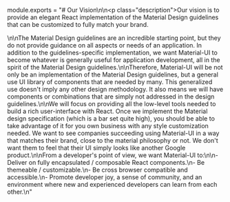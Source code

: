 module.exports = "# Our Vision\n\n<p class=\"description\">Our vision is to provide an elegant React implementation of the Material Design guidelines that can be customized to fully match your brand.</p>\n\nThe Material Design guidelines are an incredible starting point, but they do not provide guidance on all aspects or needs of an application. In addition to the guidelines-specific implementation, we want Material-UI to become whatever is generally useful for application development, all in the spirit of the Material Design guidelines.\n\nTherefore, Material-UI will be not only be an implementation of the Material Design guidelines, but a general use UI library of components that are needed by many. This generalized use doesn't imply any other design methodology. It also means we will have components or combinations that are simply not addressed in the design guidelines.\n\nWe will focus on providing all the low-level tools needed to build a rich user-interface with React. Once we implement the Material design specification (which is a bar set quite high), you should be able to take advantage of it for you own business with any style customization needed. We want to see companies succeeding using Material-UI in a way that matches their brand, close to the material philosophy or not. We don't want them to feel that their UI simply looks like another Google product.\n\nFrom a developer's point of view, we want Material-UI to:\n\n- Deliver on fully encapsulated / composable React components.\n- Be themeable / customizable.\n- Be cross browser compatible and accessible.\n- Promote developer joy, a sense of community, and an environment where new and experienced developers can learn from each other.\n"